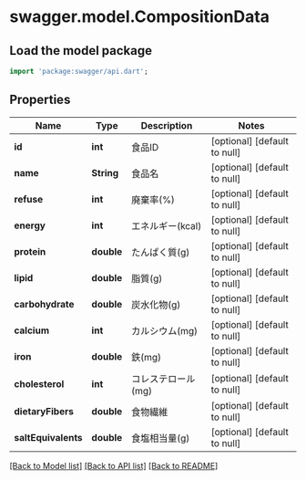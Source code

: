 # swagger.model.CompositionData

## Load the model package
```dart
import 'package:swagger/api.dart';
```

## Properties
Name | Type | Description | Notes
------------ | ------------- | ------------- | -------------
**id** | **int** | 食品ID | [optional] [default to null]
**name** | **String** | 食品名 | [optional] [default to null]
**refuse** | **int** | 廃棄率(%) | [optional] [default to null]
**energy** | **int** | エネルギー(kcal) | [optional] [default to null]
**protein** | **double** | たんぱく質(g) | [optional] [default to null]
**lipid** | **double** | 脂質(g) | [optional] [default to null]
**carbohydrate** | **double** | 炭水化物(g) | [optional] [default to null]
**calcium** | **int** | カルシウム(mg) | [optional] [default to null]
**iron** | **double** | 鉄(mg) | [optional] [default to null]
**cholesterol** | **int** | コレステロール(mg) | [optional] [default to null]
**dietaryFibers** | **double** | 食物繊維 | [optional] [default to null]
**saltEquivalents** | **double** | 食塩相当量(g) | [optional] [default to null]

[[Back to Model list]](../README.md#documentation-for-models) [[Back to API list]](../README.md#documentation-for-api-endpoints) [[Back to README]](../README.md)


